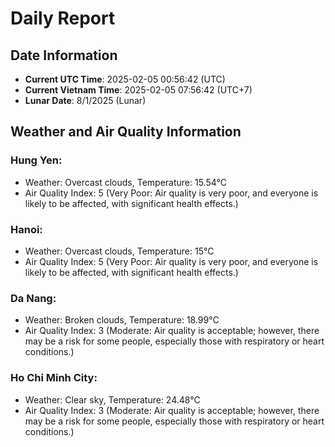 # Daily Report
## Date Information
- **Current UTC Time**: 2025-02-05 00:56:42 (UTC)
- **Current Vietnam Time**: 2025-02-05 07:56:42 (UTC+7)
- **Lunar Date**: 8/1/2025 (Lunar)

## Weather and Air Quality Information

### Hung Yen:
- Weather: Overcast clouds, Temperature: 15.54°C
- Air Quality Index: 5 (Very Poor: Air quality is very poor, and everyone is likely to be affected, with significant health effects.)

### Hanoi:
- Weather: Overcast clouds, Temperature: 15°C
- Air Quality Index: 5 (Very Poor: Air quality is very poor, and everyone is likely to be affected, with significant health effects.)

### Da Nang:
- Weather: Broken clouds, Temperature: 18.99°C
- Air Quality Index: 3 (Moderate: Air quality is acceptable; however, there may be a risk for some people, especially those with respiratory or heart conditions.)

### Ho Chi Minh City:
- Weather: Clear sky, Temperature: 24.48°C
- Air Quality Index: 3 (Moderate: Air quality is acceptable; however, there may be a risk for some people, especially those with respiratory or heart conditions.)
